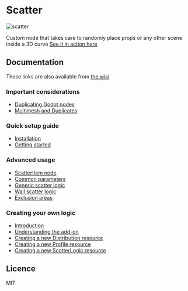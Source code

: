 # Scatter

![scatter](https://user-images.githubusercontent.com/52043844/68284290-7ca01780-007d-11ea-979b-128ca7038787.png)

Custom node that takes care to randomly place props or any other scene inside a 3D curve
[See it in action here](https://streamable.com/sms1m)

## Documentation 

These links are also available from [the wiki](https://github.com/HungryProton/scatter/wiki)

### Important considerations
+ [Duplicating Godot nodes](https://github.com/HungryProton/scatter/wiki/Warning-about-duplicating-nodes)
+ [Multimesh and Duplicates](https://github.com/HungryProton/scatter/wiki/Multimesh-and-Duplicates)

### Quick setup guide
+ [Installation](https://github.com/HungryProton/scatter/wiki/Installation)
+ [Getting started](https://github.com/HungryProton/scatter/wiki/Getting-started)

### Advanced usage
+ [ScatterItem node](https://github.com/HungryProton/scatter/wiki/Scatter-Items)
+ [Common parameters](https://github.com/HungryProton/scatter/wiki/Common-parameters)
+ [Generic scatter logic](https://github.com/HungryProton/scatter/wiki/The-generic-scatter-logic)
+ [Wall scatter logic](https://github.com/HungryProton/scatter/wiki/The-Wall-scatter-logic)
+ [Exclusion areas](https://github.com/HungryProton/scatter/wiki/Exclusion-areas)

### Creating your own logic
+ [Introduction](https://github.com/HungryProton/scatter/wiki/Introduction-to-custom-logic-resources)
+ [Understanding the add-on](https://github.com/HungryProton/scatter/wiki/Understanding-the-add-on)
+ [Creating a new Distribution resource](https://github.com/HungryProton/scatter/wiki/Creating-a-new-distribution)
+ [Creating a new Profile resource](https://github.com/HungryProton/scatter/wiki/Creating-a-new-profile)
+ [Creating a new ScatterLogic resource](https://github.com/HungryProton/scatter/wiki/Creating-a-new-scatter-logic)


## Licence
MIT

